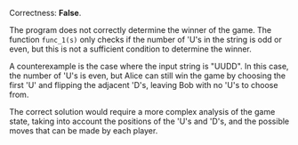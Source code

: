 Correctness: **False**.

The program does not correctly determine the winner of the game. The function `func_1(s)` only checks if the number of 'U's in the string is odd or even, but this is not a sufficient condition to determine the winner.

A counterexample is the case where the input string is "UUDD". In this case, the number of 'U's is even, but Alice can still win the game by choosing the first 'U' and flipping the adjacent 'D's, leaving Bob with no 'U's to choose from.

The correct solution would require a more complex analysis of the game state, taking into account the positions of the 'U's and 'D's, and the possible moves that can be made by each player.